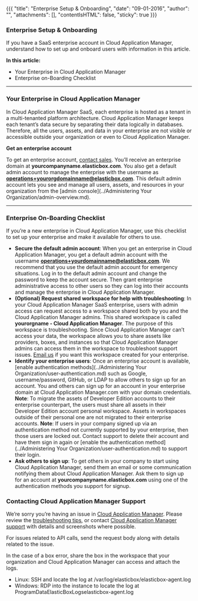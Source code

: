 {{{
"title": "Enterprise Setup & Onboarding",
"date": "09-01-2016",
"author": "",
"attachments": [],
"contentIsHTML": false,
"sticky": true
}}}

### Enterprise Setup & Onboarding

If you have a SaaS enterprise account in Cloud Application Manager, understand how to set up and onboard users with information in this article.

**In this article:**
* Your Enterprise in Cloud Application Manager
* Enterprise on-Boarding Checklist
___

### Your Enterprise in Cloud Application Manager
In Cloud Application Manager SaaS, each enterprise is hosted as a tenant in a multi-tenanted platform architecture. Cloud Application Manager keeps each tenant’s data secure by separating their data logically in databases. Therefore, all the users, assets, and data in your enterprise are not visible or accessible outside your organization or even to Cloud Application Manager.

**Get an enterprise account**

To get an enterprise account, [contact sales](mailto:cloudsupport@centurylink.com). You’ll receive an enterprise domain at **yourcompanyname.elasticbox.com**. You also get a default admin account to manage the enterprise with the username as **operations+yourorgdomainname@elasticbox.com**. This default admin account lets you see and manage all users, assets, and resources in your organization from the [admin console](../Administering Your Organization/admin-overview.md).

___

### Enterprise On-Boarding Checklist

If you’re a new enterprise in Cloud Application Manager, use this checklist to set up your enterprise and make it available for others to use.

* **Secure the default admin account**: When you get an enterprise in Cloud Application Manager, you get a default admin account with the username **operations+yourdomainname@elasticbox.com**. We recommend that you use the default admin account for emergency situations. Log in to the default admin account and change the password to keep the account secure. Then grant enterprise administrative access to other users so they can log into their accounts and manage the enterprise in Cloud Application Manager.
* **(Optional) Request shared workspace for help with troubleshooting**: In your Cloud Application Manager SaaS enterprise, users with admin access can request access to a workspace shared both by you and the Cloud Application Manager admins. This shared workspace is called **yourorgname - Cloud Application Manager**. The purpose of this workspace is troubleshooting. Since Cloud Application Manager can’t access your data, the workspace allows you to share assets like providers, boxes, and instances so that Cloud Application Manager admins can access them in the workspace to troubleshoot support issues. [Email us](mailto:cloudsupport@centurylink.com) if you want this workspace created for your enterprise.
* **Identify your enterprise users**: Once an enterprise account is available, [enable authentication methods](../Administering Your Organization/user-authentication.md) such as Google, username/password, GitHub, or LDAP to allow others to sign up for an account. You and others can sign up for an account in your enterprise domain at Cloud Application Manager.com with your domain credentials.
  **Note**: To migrate the assets of Developer Edition accounts to their enterprise counterpart, the users must share all assets in their Developer Edition account personal workspace. Assets in workspaces outside of their personal one are not migrated to their enterprise accounts.
  **Note**: If users in your company signed up via an authentication method not currently supported by your enterprise, then those users are locked out. Contact support to delete their account and have them sign in again or [enable the authentication method](../Administering Your Organization/user-authentication.md) to support their login.
* **Ask others to sign up**: To get others in your company to start using Cloud Application Manager, send them an email or some communication notifying them about Cloud Application Manager. Ask them to sign up for an account at **yourcompanyname.elasticbox.com** using one of the authentication methods you support for signup.

### Contacting Cloud Application Manager Support

We’re sorry you’re having an issue in [Cloud Application Manager](https://www.ctl.io/cloud-application-manager/). Please review the [troubleshooting tips](../Troubleshooting/troubleshooting-tips.md), or contact [Cloud Application Manager support](mailto:cloudsupport@centurylink.com) with details and screenshots where possible.

For issues related to API calls, send the request body along with details related to the issue.

In the case of a box error, share the box in the workspace that your organization and Cloud Application Manager can access and attach the logs.
* Linux: SSH and locate the log at /var/log/elasticbox/elasticbox-agent.log
* Windows: RDP into the instance to locate the log at ProgramDataElasticBoxLogselasticbox-agent.log
